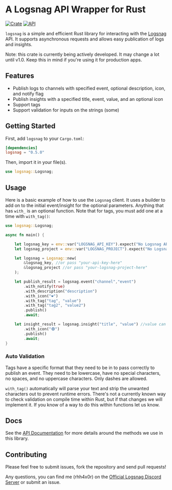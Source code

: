 # A Logsnag API Wrapper for Rust

[![Crate](https://img.shields.io/crates/v/logsnag.svg)](https://crates.io/crates/logsnag)
[![API](https://docs.rs/logsnag/badge.svg)](https://docs.rs/logsnag)

`logsnag` is a simple and efficient Rust library for interacting with the [Logsnag](https://docs.logsnag.com/endpoints/log) API. It supports asynchronous requests and allows easy publication of logs and insights.

Note: this crate is currently being actively developed. It may change a lot until v1.0. Keep this in mind if you're using it for production apps.

## Features

- Publish logs to channels with specified event, optional description, icon, and notify flag
- Publish insights with a specified title, event, value, and an optional icon
- Support tags
- Support validation for inputs on the strings (some)
## Getting Started

First, add `logsnag` to your `Cargo.toml`:

```toml
[dependencies]
logsnag = "0.5.0"
```
Then, import it in your file(s).

```rust
use logsnag::Logsnag;
```

## Usage

Here is a basic example of how to use the `Logsnag` client. It uses a builder to add on to the initial event/insight for the optional parameters. Anything that has `with_` is an optional function. Note that for tags, you must add one at a time with `with_tag()`:

```rust
use logsnag::Logsnag;

async fn main() {

    let logsnag_key = env::var("LOGSNAG_API_KEY").expect("No Logsnag API Key (LOGSNAG_API_KEY) found in environment variables.");
    let logsnag_project = env::var("LOGSNAG_PROJECT").expect("No Logsnag Project (LOGSNAG_PROJECT) found in environment variables.");

    let logsnag = Logsnag::new(
        &logsnag_key, //or pass "your-api-key-here"
        &logsnag_project //or pass "your-logsnag-project-here"
    );

    let publish_result = logsnag.event("channel","event")
        .with_notify(true)
        .with_description("description")
        .with_icon("❤️")
        .with_tag("tag", "value")
        .with_tag("tag2", "value2")
        .publish()
        .await;

    let insight_result = logsnag.insight("title", "value") //value can be also an Int or a bool
        .with_icon("🟢")
        .publish()
        .await;
}
```


### Auto Validation

Tags have a specific format that they need to be in to pass correctly to publish an event. They need to be lowercase, have no special characters, no spaces, and no uppercase characters. Only dashes are allowed.

`with_tag()` automatically will parse your text and strip the unwanted characters out to prevent runtime errors. There's not a currently known way to check validation on compile time within Rust, but if that changes we will implement it. If you know of a way to do this within functions let us know. 

## Docs

See the [API Documentation](https://docs.rs/logsnag) for more details around the methods we use in this library.

## Contributing

Please feel free to submit issues, fork the repository and send pull requests!

Any questions, you can find me (rhh4x0r) on the [Official Logsnag Discord Server](https://discord.gg/udRNTt7xCJ) or submit an issue.
